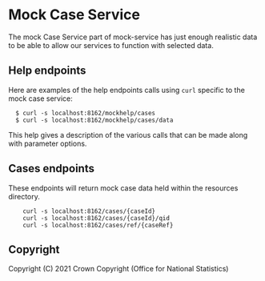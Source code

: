 # Mock Case Service

The mock Case Service part of mock-service has just enough realistic data to be able to allow our
services to function with selected data.

## Help endpoints

Here are examples of the help endpoints calls using `curl` specific to the mock case service:

```
  $ curl -s localhost:8162/mockhelp/cases
  $ curl -s localhost:8162/mockhelp/cases/data
```

This help gives a description of the various calls that can be made along with parameter options.

## Cases endpoints

These endpoints will return mock case data held within the resources directory.

```
    curl -s localhost:8162/cases/{caseId}
    curl -s localhost:8162/cases/{caseId}/qid
    curl -s localhost:8162/cases/ref/{caseRef}
```

## Copyright
Copyright (C) 2021 Crown Copyright (Office for National Statistics)
